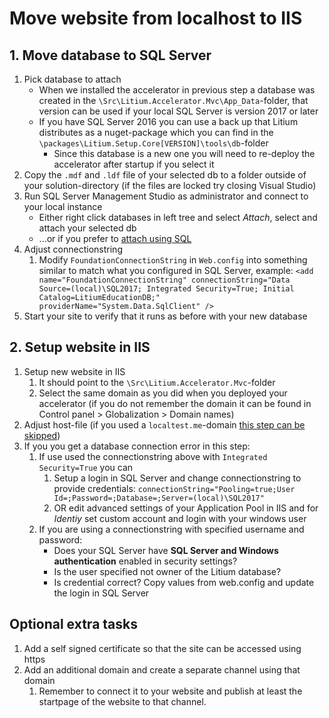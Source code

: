 # Move website from localhost to IIS

## 1. Move database to SQL Server

1. Pick database to attach
    * When we installed the accelerator in previous step a database was created in the `\Src\Litium.Accelerator.Mvc\App_Data`-folder, that version can be used if your local SQL Server is version 2017 or later
    * If you have SQL Server 2016 you can use a back up that Litium distributes as a nuget-package which you can find in the `\packages\Litium.Setup.Core[VERSION]\tools\db`-folder 
        * Since this database is a new one you will need to re-deploy the accelerator after startup if you select it
1. Copy the `.mdf` and `.ldf` file of your selected db to a folder outside of your solution-directory (if the files are locked try closing Visual Studio)
1. Run SQL Server Management Studio as administrator and connect to your local instance
    * Either right click databases in left tree and select _Attach_, select and attach your selected db
    * ...or if you prefer to [attach using SQL](https://docs.litium.com/more/best-practices/tips-tricks/restore-db-from)
1. Adjust connectionstring
    1. Modify `FoundationConnectionString` in `Web.config` into something similar to match what you configured in SQL Server, example: `<add name="FoundationConnectionString" connectionString="Data Source=(local)\SQL2017; Integrated Security=True; Initial Catalog=LitiumEducationDB;" providerName="System.Data.SqlClient" />`
1. Start your site to verify that it runs as before with your new database

## 2. Setup website in IIS

1. Setup new website in IIS
    1. It should point to the `\Src\Litium.Accelerator.Mvc`-folder
    1. Select the same domain as you did when you deployed your accelerator (if you do not remember the domain it can be found in Control panel > Globalization > Domain names)
1. Adjust host-file (if you used a `localtest.me`-domain [this step can be skipped](http://readme.localtest.me/))
1. If you you get a database connection error in this step:
    1. If use used the connectionstring above with `Integrated Security=True` you can
        1. Setup a login in SQL Server and change connectionstring to provide credentials: `connectionString="Pooling=true;User Id=;Password=;Database=;Server=(local)\SQL2017"`
        1. OR edit advanced settings of your Application Pool in IIS and for _Identiy_ set custom account and login with your windows user
    1. If you are using a connectionstring with specified username and password:
        * Does your SQL Server have **SQL Server and Windows authentication** enabled in security settings?
        * Is the user specified not owner of the Litium database?
        * Is credential correct? Copy values from web.config and update the login in SQL Server
        
## Optional extra tasks

1. Add a self signed certificate so that the site can be accessed using https
1. Add an additional domain and create a separate channel using that domain
    1. Remember to connect it to your website and publish at least the startpage of the website to that channel.
